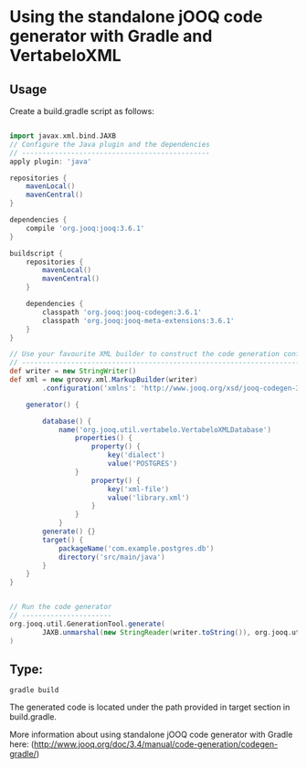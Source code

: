 Using the standalone jOOQ code generator with Gradle and VertabeloXML
======================================================================

Usage
-----

Create a build.gradle script as follows:

```groovy

import javax.xml.bind.JAXB 
// Configure the Java plugin and the dependencies 
// ---------------------------------------------- 
apply plugin: 'java' 

repositories { 
    mavenLocal() 
    mavenCentral() 
} 

dependencies { 
    compile 'org.jooq:jooq:3.6.1' 
} 

buildscript { 
    repositories { 
        mavenLocal() 
        mavenCentral() 
    } 

    dependencies { 
        classpath 'org.jooq:jooq-codegen:3.6.1' 
        classpath 'org.jooq:jooq-meta-extensions:3.6.1' 
    } 
} 

// Use your favourite XML builder to construct the code generation configuration file 
// ---------------------------------------------------------------------------------- 
def writer = new StringWriter() 
def xml = new groovy.xml.MarkupBuilder(writer) 
        .configuration('xmlns': 'http://www.jooq.org/xsd/jooq-codegen-3.6.0.xsd') { 

    generator() { 

        database() { 
            name('org.jooq.util.vertabelo.VertabeloXMLDatabase') 
                properties() { 
                    property() { 
                        key('dialect') 
                        value('POSTGRES') 
                } 
                    property() { 
                        key('xml-file') 
                        value('library.xml') 
                    } 
                } 
            } 
        generate() {} 
        target() { 
            packageName('com.example.postgres.db') 
            directory('src/main/java') 
        } 
    } 
} 


// Run the code generator 
// ---------------------- 
org.jooq.util.GenerationTool.generate( 
        JAXB.unmarshal(new StringReader(writer.toString()), org.jooq.util.jaxb.Configuration.class) 
)

```

## Type:

	gradle build

The generated code is located under the path provided in target section in build.gradle.

More information about using standalone jOOQ code generator with Gradle here: (http://www.jooq.org/doc/3.4/manual/code-generation/codegen-gradle/)







